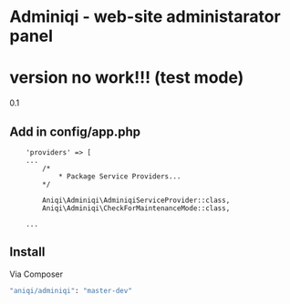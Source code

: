 # Adminiqi - web-site administarator panel
# version no work!!! (test mode)
0.1


## Add in config/app.php 
```
	'providers' => [
	...
		/*
       		* Package Service Providers...
    	*/

        Aniqi\Adminiqi\AdminiqiServiceProvider::class,
        Aniqi\Adminiqi\CheckForMaintenanceMode::class,

    ...
```

## Install

Via Composer

``` bash
"aniqi/adminiqi": "master-dev"
```



